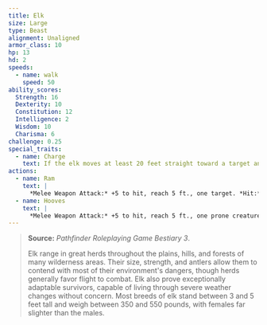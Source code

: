 ```yaml
---
title: Elk
size: Large
type: Beast
alignment: Unaligned
armor_class: 10
hp: 13
hd: 2
speeds:
  - name: walk
    speed: 50
ability_scores:
  Strength: 16
  Dexterity: 10
  Constitution: 12
  Intelligence: 2
  Wisdom: 10
  Charisma: 6
challenge: 0.25
special_traits:
  - name: Charge
    text: If the elk moves at least 20 feet straight toward a target and then hits it with a ram attack on the same turn, the target takes an extra 7 (2d6)  damage. If the target is a creature, it must succeed on a DC 13 Strength saving throw or be knocked prone.
actions:
  - name: Ram
    text: |
      *Melee Weapon Attack:* +5 to hit, reach 5 ft., one target. *Hit:* 6 (1d6 + 3) bludgeoning damage.
  - name: Hooves
    text: |
      *Melee Weapon Attack:* +5 to hit, reach 5 ft., one prone creature. *Hit:* 8 (2d4 + 3) bludgeoning damage.
---
```


> **Source:** *Pathfinder Roleplaying Game Bestiary 3*.
>
> Elk range in great herds throughout the plains, hills, and forests of many wilderness areas. Their size, strength, and antlers allow them to contend with most of their environment's dangers, though herds generally favor flight to combat. Elk also prove exceptionally adaptable survivors, capable of living through severe weather changes without concern. Most breeds of elk stand between 3 and 5 feet tall and weigh between 350 and 550 pounds, with females far slighter than the males.
